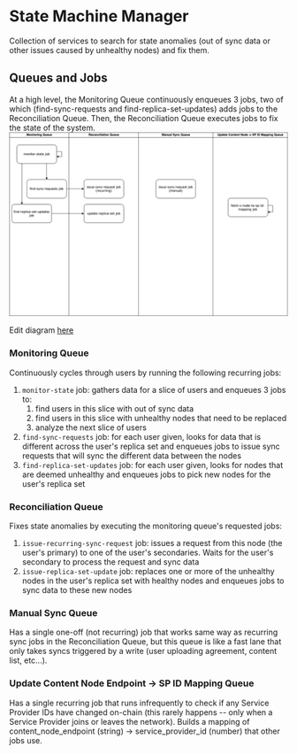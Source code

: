 # State Machine Manager

Collection of services to search for state anomalies (out of sync data or other issues caused by unhealthy nodes) and fix them.

## Queues and Jobs
At a high level, the Monitoring Queue continuously enqueues 3 jobs, two of which (find-sync-requests and find-replica-set-updates) adds jobs to the Reconciliation Queue. Then, the Reconciliation Queue executes jobs to fix the state of the system.
![State Machine Queues](StateMachineQueues.png)

Edit diagram [here](https://viewer.diagrams.net/?tags=%7B%7D&highlight=0000ff&edit=_blank&layers=1&nav=1&title=StateMachineDemo.drawio#R7Vpdk5s2FP01nmkf6IBkA37MOps0nWwnrdsm6UtHCzJoV0hEiNjk11eA%2BDK28W7Wxu3uyy66%2BuSew7lXkidwEW3eChSHN9zHdAJMfzOBrycAWABO1b%2FckpUWF9ilIRDE140aw5J8w9poamtKfJx0GkrOqSRx1%2BhxxrAnOzYkBF93m6047c4aowD3DEsP0b71I%2FFlqK2WaTYVP2MShHpqd6YrbpF3HwieMj0f4wyXNRGqhtFNkxD5fN0ywesJXAjOZfkUbRaY5m6tPFb2e7Ontl6ywEwe08FxsO3NnZU1t33kutDQI3xFNNVu0AuVWeWXZE0iitQrwatQRlQZLfXohYT671HG03ziRCofVKUrVRJSA2yqcuEb7OtS7YO8QNEtple1AxeccqGqChfmAwl%2BX6ORT7viTL5BEaE5yf7CwkcMabOe0FVFREnA1LOn3ILVeFd9P1UvjoXEm5ZJ%2B%2B0t5hGWIlNNdK2jIdTsrsBfN1RxK5TDFkucqTYiTc%2BgHrnBST1oqI6EDfRgu%2BGMSC4IC5T9txSn%2BEgg22ABc6ev9rJm2Hkt94DpqdyT3f5BeRAsif0L%2FZv9s3h3f8cNOOs5APvqg9dFLmTIA84QvW6sW0xt2rznPNb%2BusNSZtpfKJW86028IfJT3v0nZ6aLn1tVrzd66KKQVQWmXrjsNauKn9t1TbeiVPVrsd4CNXL5W%2B6Vh31MSngqPLynjavVGIkAywMun%2B7mgMAUSfK1u6inx9seF2%2FwKLzBfxpw5zsBL7q%2BEgJlrQYxJ0wmrZE%2F5IZGiGddIbbAbIs75YANk%2BqVPU5r3R0h0qZSw9FhnP0l5VWFkRRAvVINLBBvCrSqevUU5P%2BjUrQNpcFS6bV5x2%2BrsdUyy%2BHLlj1uN8zNubYOicTLGBWIrlV%2BtqXxFxFy90axo2MwHIzBlr0ryMxOpDnT01FjRZhvJBnzDIG%2FpDjJv4j%2FIT962B9DmWNzNGs%2BNkGcExNE4JgSDxkJlkYa%2B0pFXmgyTBOrSxMwOk2sUXLVEbOJ3W3OkDr2Joa9L%2FR37HHmEUrUzJxd1G5K19Y7qfbuyj3r7grMT6dsJElS3Il9laaZPwjspSLf5f74zBUOHmSIfWmBEPZPLJ6ML2Xga8fClxj4UIacNQb2ltrPo28QS1HeZ6lk4BI1eAb6DoPmeU%2B4TphdHtLgqMDmuQvwnsOuS92JQGuMFLM56eocczXHnCc86KpeuJWaHtrEDx52lSnPaMeb8AW%2Fg3vsQfzgnk3hmfDrHyP%2BWeQtyrZQ3sKFYP%2FK%2FdxgKDFFUS6NWlLN5Qf1553qZd6gOH6yW54B0TscAt354HHcmSMiOGGWucLSCw3PYAoiQ3IjiQ3iG1GNxrNLOA%2FQ%2FOis056NHBaBM4qs6luj6rkU1foGafet0bam1tpcC3U5jDMkzkeI8UEJG1Tk6jMcDqnfK8m7b4jq8xFNM2ht0adcmO7VMOihN1H1zzrqTVTnKmpwXQ9tD7UrHnnVpYrNL03K5s0veeD1vw%3D%3D)

### Monitoring Queue
Continuously cycles through users by running the following recurring jobs:
1. `monitor-state` job: gathers data for a slice of users and enqueues 3 jobs to:
    1. find users in this slice with out of sync data
    2. find users in this slice with unhealthy nodes that need to be replaced
    3. analyze the next slice of users
2. `find-sync-requests` job: for each user given, looks for data that is different across the user's replica set and enqueues jobs to issue sync requests that will sync the different data between the nodes
3. `find-replica-set-updates` job: for each user given, looks for nodes that are deemed unhealthy and enqueues jobs to pick new nodes for the user's replica set

### Reconciliation Queue
Fixes state anomalies by executing the monitoring queue's requested jobs:
1. `issue-recurring-sync-request` job: issues a request from this node (the user's primary) to one of the user's secondaries. Waits for the user's secondary to process the request and sync data
2. `issue-replica-set-update` job: replaces one or more of the unhealthy nodes in the user's replica set with healthy nodes and enqueues jobs to sync data to these new nodes

### Manual Sync Queue
Has a single one-off (not recurring) job that works same way as recurring sync jobs in the Reconciliation Queue, but this queue is like a fast lane that only takes syncs triggered by a write (user uploading agreement, content list, etc...).

### Update Content Node Endpoint -> SP ID Mapping Queue
Has a single recurring job that runs infrequently to check if any Service Provider IDs have changed on-chain (this rarely happens -- only when a Service Provider joins or leaves the network). Builds a mapping of content_node_endpoint (string) -> service_provider_id (number) that other jobs use.

